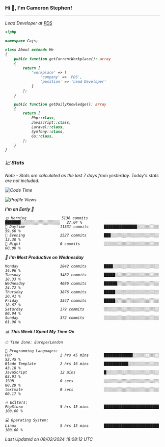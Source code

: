 ### Hi 👋, I'm Cameron Stephen!
<hr>
<p><em>Lead Developer at <a href="https://prindatasolutions.co.uk">PDS</a></p>


```php
<?php

namespace Cajs;

class About extends Me
{
    public function getCurrentWorkplace(): array
    {
        return [
            'workplace' => [
                'company' => 'PDS',
                'position' => 'Lead Developer'
            ]
        ];
    }

    public function getDailyKnowledge(): array
    {
        return [
            Php::class,
            Javascript::class,
            Laravel::class,
            Symfony::class,
            Go::class,
        ];
    }
}
```

### 📈 Stats
<p><em>Note - Stats are calculated as the last 7 days from yesterday. Today's stats are not included.</em></p>


<!--START_SECTION:waka-->
![Code Time](http://img.shields.io/badge/Code%20Time-3%2C652%20hrs%2056%20mins-blue)

![Profile Views](http://img.shields.io/badge/Profile%20Views-0-blue)

**I'm an Early 🐤** 

```text
🌞 Morning                5136 commits        ███████░░░░░░░░░░░░░░░░░░   27.04 % 
🌆 Daytime                11331 commits       ███████████████░░░░░░░░░░   59.66 % 
🌃 Evening                2527 commits        ███░░░░░░░░░░░░░░░░░░░░░░   13.30 % 
🌙 Night                  0 commits           ░░░░░░░░░░░░░░░░░░░░░░░░░   00.00 % 
```
📅 **I'm Most Productive on Wednesday** 

```text
Monday                   2842 commits        ████░░░░░░░░░░░░░░░░░░░░░   14.96 % 
Tuesday                  3482 commits        █████░░░░░░░░░░░░░░░░░░░░   18.33 % 
Wednesday                4696 commits        ██████░░░░░░░░░░░░░░░░░░░   24.72 % 
Thursday                 3876 commits        █████░░░░░░░░░░░░░░░░░░░░   20.41 % 
Friday                   3547 commits        █████░░░░░░░░░░░░░░░░░░░░   18.67 % 
Saturday                 179 commits         ░░░░░░░░░░░░░░░░░░░░░░░░░   00.94 % 
Sunday                   372 commits         ░░░░░░░░░░░░░░░░░░░░░░░░░   01.96 % 
```


📊 **This Week I Spent My Time On** 

```text
🕑︎ Time Zone: Europe/London

💬 Programming Languages: 
PHP                      2 hrs 45 mins       █████████████░░░░░░░░░░░░   52.45 % 
Blade Template           2 hrs 16 mins       ███████████░░░░░░░░░░░░░░   43.18 % 
JavaScript               12 mins             █░░░░░░░░░░░░░░░░░░░░░░░░   03.91 % 
JSON                     0 secs              ░░░░░░░░░░░░░░░░░░░░░░░░░   00.29 % 
textmate                 0 secs              ░░░░░░░░░░░░░░░░░░░░░░░░░   00.17 % 

🔥 Editors: 
PhpStorm                 5 hrs 15 mins       █████████████████████████   100.00 % 

💻 Operating System: 
Linux                    5 hrs 15 mins       █████████████████████████   100.00 % 
```


 Last Updated on 08/02/2024 18:08:12 UTC
<!--END_SECTION:waka-->
